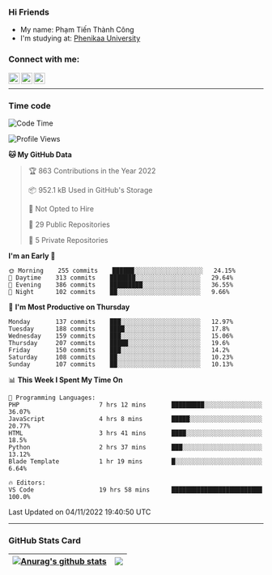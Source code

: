 ### Hi Friends

- My name: Phạm Tiến Thành Công
- I'm studying at: [Phenikaa University]


### Connect with me:
[<img align="left" alt="PhamTienThanhCong | Facebook" width="22px" src="https://upload.wikimedia.org/wikipedia/commons/thumb/1/16/Facebook-icon-1.png/640px-Facebook-icon-1.png" />][facebook]
[<img align="left" alt="PhamTienThanhCong | Zalo" width="22px" src="https://www.anphatpc.com.vn/template/anphat_2020v2/images/icon-zalo.jpg" />][zalo]
[<img align="left" alt="PhamTienThanhCong | LinkedIn" width="22px" src="https://cdn3.iconfinder.com/data/icons/inficons/512/linkedin.png" />][linkedin]

<br />

---

### Time code

<!--START_SECTION:waka-->
![Code Time](http://img.shields.io/badge/Code%20Time-668%20hrs%2055%20mins-blue)

![Profile Views](http://img.shields.io/badge/Profile%20Views-7-blue)

**🐱 My GitHub Data** 

> 🏆 863 Contributions in the Year 2022
 > 
> 📦 952.1 kB Used in GitHub's Storage 
 > 
> 🚫 Not Opted to Hire
 > 
> 📜 29 Public Repositories 
 > 
> 🔑 5 Private Repositories  
 > 
**I'm an Early 🐤** 

```text
🌞 Morning    255 commits    ██████░░░░░░░░░░░░░░░░░░░   24.15% 
🌆 Daytime    313 commits    ███████░░░░░░░░░░░░░░░░░░   29.64% 
🌃 Evening    386 commits    █████████░░░░░░░░░░░░░░░░   36.55% 
🌙 Night      102 commits    ██░░░░░░░░░░░░░░░░░░░░░░░   9.66%

```
📅 **I'm Most Productive on Thursday** 

```text
Monday       137 commits    ███░░░░░░░░░░░░░░░░░░░░░░   12.97% 
Tuesday      188 commits    ████░░░░░░░░░░░░░░░░░░░░░   17.8% 
Wednesday    159 commits    ███░░░░░░░░░░░░░░░░░░░░░░   15.06% 
Thursday     207 commits    █████░░░░░░░░░░░░░░░░░░░░   19.6% 
Friday       150 commits    ███░░░░░░░░░░░░░░░░░░░░░░   14.2% 
Saturday     108 commits    ██░░░░░░░░░░░░░░░░░░░░░░░   10.23% 
Sunday       107 commits    ██░░░░░░░░░░░░░░░░░░░░░░░   10.13%

```


📊 **This Week I Spent My Time On** 

```text
💬 Programming Languages: 
PHP                      7 hrs 12 mins       █████████░░░░░░░░░░░░░░░░   36.07% 
JavaScript               4 hrs 8 mins        █████░░░░░░░░░░░░░░░░░░░░   20.77% 
HTML                     3 hrs 41 mins       ████░░░░░░░░░░░░░░░░░░░░░   18.5% 
Python                   2 hrs 37 mins       ███░░░░░░░░░░░░░░░░░░░░░░   13.12% 
Blade Template           1 hr 19 mins        █░░░░░░░░░░░░░░░░░░░░░░░░   6.64%

🔥 Editors: 
VS Code                  19 hrs 58 mins      █████████████████████████   100.0%

```


 Last Updated on 04/11/2022 19:40:50 UTC
<!--END_SECTION:waka-->

---

### GitHub Stats Card

| <a href="https://github.com/phamtienthanhcong"><img align="center" src="https://github-readme-stats.vercel.app/api?username=PhamTienThanhCong&show_icons=true&include_all_commits=true&theme=buefy&hide_border=true&theme=ocean_dark" alt="Anurag's github stats" /></a> | <a href="https://github.com/phamtienthanhcong"><img align="center" src="https://github-readme-stats.vercel.app/api/top-langs/?username=PhamTienThanhCong&layout=compact&theme=buefy&hide_border=true&theme=ocean_dark" /></a> |
| ------------- | ------------- |

[Phenikaa University]: https://phenikaa-uni.edu.vn/vi
[facebook]: https://www.facebook.com/phamtienthanhcong
[linkedin]: https://linkedin.com/in/phamtienthanhcong
[zalo]: https://zalo.me/0396396332
[tiktok]: https://www.tiktok.com/@phamtienthanhcong
[web]: https://github.com/PhamTienThanhCong/web_dev
[min project]: https://github.com/PhamTienThanhCong/Project-Of-Web
[c and cpp]: https://github.com/PhamTienThanhCong/Code_C_and_Cpro
[python]: https://github.com/PhamTienThanhCong/Python_beginer
